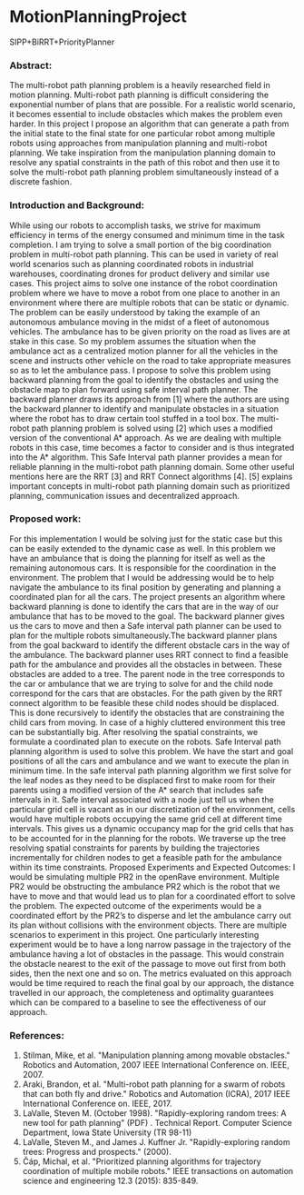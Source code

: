 # MotionPlanningProject
SIPP+BiRRT+PriorityPlanner

### Abstract:
The multi-robot path planning problem is a heavily researched field in motion planning. Multi-robot path
planning is difficult considering the exponential number of plans that are possible. For a realistic world
scenario, it becomes essential to include obstacles which makes the problem even harder. In this project
I propose an algorithm that can generate a path from the initial state to the final state for one particular
robot among multiple robots using approaches from manipulation planning and multi-robot planning. We
take inspiration from the manipulation planning domain to resolve any spatial constraints in the path of
this robot and then use it to solve the multi-robot path planning problem simultaneously instead of a
discrete fashion.

### Introduction and Background:
While using our robots to accomplish tasks, we strive for maximum efficiency in terms of the energy
consumed and minimum time in the task completion. I am trying to solve a small portion of the big
coordination problem in multi-robot path planning. This can be used in variety of real world scenarios
such as planning coordinated robots in industrial warehouses, coordinating drones for product delivery
and similar use cases. This project aims to solve one instance of the robot coordination problem where
we have to move a robot from one place to another in an environment where there are multiple robots
that can be static or dynamic. The problem can be easily understood by taking the example of an
autonomous ambulance moving in the midst of a fleet of autonomous vehicles. The ambulance has to be
given priority on the road as lives are at stake in this case. So my problem assumes the situation when the
ambulance act as a centralized motion planner for all the vehicles in the scene and instructs other vehicle
on the road to take appropriate measures so as to let the ambulance pass. I propose to solve this problem
using backward planning from the goal to identify the obstacles and using the obstacle map to plan
forward using safe interval path planner. The backward planner draws its approach from [1] where the
authors are using the backward planner to identify and manipulate obstacles in a situation where the
robot has to draw certain tool stuffed in a tool box. The multi-robot path planning problem is solved using
[2] which uses a modified version of the conventional A* approach. As we are dealing with multiple robots
in this case, time becomes a factor to consider and is thus integrated into the A* algorithm. This Safe
Interval path planner provides a mean for reliable planning in the multi-robot path planning domain. Some
other useful mentions here are the RRT [3] and RRT Connect algorithms [4]. [5] explains important
concepts in multi-robot path planning domain such as prioritized planning, communication issues and
decentralized approach.

### Proposed work:
For this implementation I would be solving just for the static case but this can be easily extended to the
dynamic case as well. In this problem we have an ambulance that is doing the planning for itself as well
as the remaining autonomous cars. It is responsible for the coordination in the environment. The problem
that I would be addressing would be to help navigate the ambulance to its final position by generating
and planning a coordinated plan for all the cars. The project presents an algorithm where backward
planning is done to identify the cars that are in the way of our ambulance that has to be moved to the
goal. The backward planner gives us the cars to move and then a Safe interval path planner can be used
to plan for the multiple robots simultaneously.The backward planner plans from the goal backward to identify the different obstacle cars in the way of
the ambulance. The backward planner uses RRT connect to find a feasible path for the ambulance and
provides all the obstacles in between. These obstacles are added to a tree. The parent node in the tree
corresponds to the car or ambulance that we are trying to solve for and the child node correspond for the
cars that are obstacles. For the path given by the RRT connect algorithm to be feasible these child nodes
should be displaced. This is done recursively to identify the obstacles that are constraining the child cars
from moving. In case of a highly cluttered environment this tree can be substantially big.
After resolving the spatial constraints, we formulate a coordinated plan to execute on the robots. Safe
Interval path planning algorithm is used to solve this problem. We have the start and goal positions of all
the cars and ambulance and we want to execute the plan in minimum time. In the safe interval path
planning algorithm we first solve for the leaf nodes as they need to be displaced first to make room for
their parents using a modified version of the A* search that includes safe intervals in it. Safe interval
associated with a node just tell us when the particular grid cell is vacant as in our discretization of the
environment, cells would have multiple robots occupying the same grid cell at different time intervals.
This gives us a dynamic occupancy map for the grid cells that has to be accounted for in the planning for
the robots. We traverse up the tree resolving spatial constraints for parents by building the trajectories
incrementally for children nodes to get a feasible path for the ambulance within its time constraints.
Proposed Experiments and Expected Outcomes:
I would be simulating multiple PR2 in the openRave environment. Multiple PR2 would be obstructing the
ambulance PR2 which is the robot that we have to move and that would lead us to plan for a coordinated
effort to solve the problem. The expected outcome of the experiments would be a coordinated effort by
the PR2’s to disperse and let the ambulance carry out its plan without collisions with the environment
objects. There are multiple scenarios to experiment in this project. One particularly interesting
experiment would be to have a long narrow passage in the trajectory of the ambulance having a lot of
obstacles in the passage. This would constrain the obstacle nearest to the exit of the passage to move out
first from both sides, then the next one and so on. The metrics evaluated on this approach would be time
required to reach the final goal by our approach, the distance travelled in our approach, the completeness
and optimality guarantees which can be compared to a baseline to see the effectiveness of our approach.

### References:
1. Stilman, Mike, et al. "Manipulation planning among movable obstacles." Robotics and Automation,
2007 IEEE International Conference on. IEEE, 2007.
2. Araki, Brandon, et al. "Multi-robot path planning for a swarm of robots that can both fly and
drive." Robotics and Automation (ICRA), 2017 IEEE International Conference on. IEEE, 2017.
3. LaValle, Steven M. (October 1998). "Rapidly-exploring random trees: A new tool for path
planning" (PDF) . Technical Report. Computer Science Department, Iowa State University (TR 98-11)
4. LaValle, Steven M., and James J. Kuffner Jr. "Rapidly-exploring random trees: Progress and
prospects." (2000).
5. Čáp, Michal, et al. "Prioritized planning algorithms for trajectory coordination of multiple mobile
robots." IEEE transactions on automation science and engineering 12.3 (2015): 835-849.
